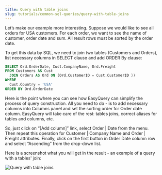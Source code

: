 ```yaml
---
title: Query with table joins
slug: tutorials/common-sql-queries/query-with-table-joins
---
```


Let’s make our example more interesting. Suppose we would like to see all orders for USA customers. For each order, we want to see the name of customer, order date and sum. All result rows must be sorted by the order date.

To get this data by SQL, we need to join two tables (Customers and Orders), list necessary columns in SELECT clause and add ORDER By clause:

```sql
SELECT Ord.OrderDate, Cust.CompanyName, Ord.Freight
FROM Customers AS Cust
  JOIN Orders AS Ord ON (Ord.CustomerID = Cust.CustomerID ))
WHERE
  Cust.Country = 'USA'
ORDER BY Ord.OrderDate
```

Here is the point where you can see how EasyQuery can simplify the process of query construction. All you need to do - is to add necessary columns into Columns panel and set the sorting order for Order date column. EasyQuery will take care of the rest: tables joins, correct aliases for tables and columns, etc.

So, just click on “[Add column]” link, select Order | Date from the menu. Then repeat this operation for Customer | Company Name and Order | Freight attributes. Finally, click on the first button in Order Date column row and select “Ascending” from the drop-down list.

Here is a screenshot what you will get in the result - an example of a query with a tables' join:

![Query with table joins](https://files.aistant.com/korzh/easyquery-dotnet/images/query-example-02.png)